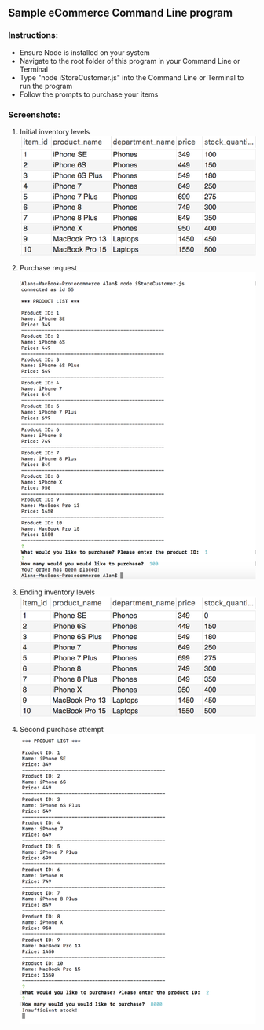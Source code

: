 ## Sample eCommerce Command Line program

### Instructions:

* Ensure Node is installed on your system
* Navigate to the root folder of this program in your Command Line or Terminal
* Type "node iStoreCustomer.js" into the Command Line or Terminal to run the program
* Follow the prompts to purchase your items

### Screenshots:
1. Initial inventory levels
![](screenshots/1-beginningTable.png?raw=true)

1. Purchase request
![](screenshots/2-purchaseRequest.png?raw=true)

1. Ending inventory levels
![](screenshots/3-endingTable.png?raw=true)

1. Second purchase attempt
![](screenshots/4-purchaseAttempt.png?raw=true)
